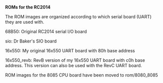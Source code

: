 <b>ROMs for the RC2014</b>
<p>
The ROM images are organized according to which serial board (UART) they are used with.
<p>
68B50: Original RC2014 serial I/O board
<p>
sio: Dr Baker's SIO board
<p>
16x550: My original 16x550 UART board with 80h base address
<p>
16x550_revb: RevB version of my 16x550 UART board with c0h base address. This version can also be used with the RevC UART board.
<p>
ROM images for the 8085 CPU board have been moved to rom/8080_8085

